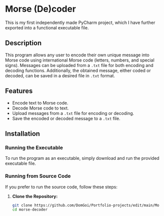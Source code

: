 # Morse (De)coder

This is my first independently made PyCharm project, which I have further exported into a functional executable file.

## Description

This program allows any user to encode their own unique message into Morse code using international Morse code (letters, numbers, and special signs). Messages can be uploaded from a `.txt` file for both encoding and decoding functions. Additionally, the obtained message, either coded or decoded, can be saved in a desired file in `.txt` format.

## Features

- Encode text to Morse code.
- Decode Morse code to text.
- Upload messages from a `.txt` file for encoding or decoding.
- Save the encoded or decoded message to a `.txt` file.

## Installation

### Running the Executable

To run the program as an executable, simply download and run the provided executable file.

### Running from Source Code

If you prefer to run the source code, follow these steps:

1. **Clone the Repository:**

   ```bash
   git clone https://github.com/DomGoi/Portfolio-projects/edit/main/Morse%20(de)coder
   cd morse-decoder
